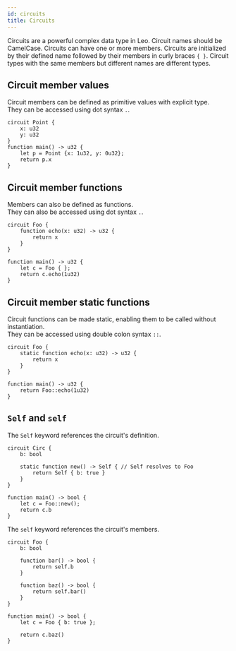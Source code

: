 ```yaml
---
id: circuits
title: Circuits
---
```


Circuits are a powerful complex data type in Leo. 
Circuit names should be CamelCase.
Circuits can have one or more members. 
Circuits are initialized by their defined name followed by their members in curly braces `{ }`.
Circuit types with the same members but different names are different types.

## Circuit member values
Circuit members can be defined as primitive values with explicit type.  
They can be accessed using dot syntax `.`.

```leo
circuit Point {
    x: u32
    y: u32
}
function main() -> u32 {
    let p = Point {x: 1u32, y: 0u32};
    return p.x
}
```

## Circuit member functions
Members can also be defined as functions.  
They can also be accessed using dot syntax `.`. 

```leo
circuit Foo {
    function echo(x: u32) -> u32 {
        return x
    }
}

function main() -> u32 {
    let c = Foo { };
    return c.echo(1u32)
}
```

## Circuit member static functions
Circuit functions can be made static, enabling them to be called without instantiation.  
They can be accessed using double colon syntax `::`.

```leo
circuit Foo {
    static function echo(x: u32) -> u32 {
        return x
    }
}

function main() -> u32 {
    return Foo::echo(1u32)
}
```

## `Self` and `self`
The `Self` keyword references the circuit's definition.
```leo
circuit Circ {
    b: bool

    static function new() -> Self { // Self resolves to Foo
        return Self { b: true }
    }
}

function main() -> bool {
    let c = Foo::new();
    return c.b
}
```

The `self` keyword references the circuit's members.
```leo
circuit Foo {
    b: bool
  
    function bar() -> bool {
        return self.b 
    }
    
    function baz() -> bool {
        return self.bar()
    }
}

function main() -> bool {
    let c = Foo { b: true };

    return c.baz() 
}
```

